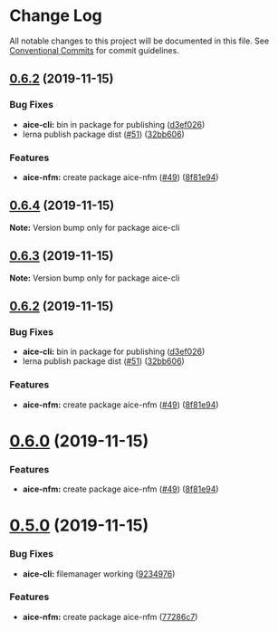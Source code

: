 # Change Log

All notable changes to this project will be documented in this file.
See [Conventional Commits](https://conventionalcommits.org) for commit guidelines.

## [0.6.2](https://github.com/Opla/aice.js/compare/v0.4.0...v0.6.2) (2019-11-15)


### Bug Fixes

* **aice-cli:** bin in package for publishing ([d3ef026](https://github.com/Opla/aice.js/commit/d3ef0262530db8fabb11ed68c13a5e47cd09d10b))
* lerna publish package dist ([#51](https://github.com/Opla/aice.js/issues/51)) ([32bb606](https://github.com/Opla/aice.js/commit/32bb60606b3542876e71e9806761a6690332eda6))


### Features

* **aice-nfm:** create package aice-nfm ([#49](https://github.com/Opla/aice.js/issues/49)) ([8f81e94](https://github.com/Opla/aice.js/commit/8f81e947bafff17ed3b6478f8e1d571979114494))





## [0.6.4](https://github.com/Opla/aice.js/compare/v0.6.3...v0.6.4) (2019-11-15)

**Note:** Version bump only for package aice-cli





## [0.6.3](https://github.com/Opla/aice.js/compare/v0.6.2...v0.6.3) (2019-11-15)

**Note:** Version bump only for package aice-cli





## [0.6.2](https://github.com/Opla/aice.js/compare/v0.4.0...v0.6.2) (2019-11-15)


### Bug Fixes

* **aice-cli:** bin in package for publishing ([d3ef026](https://github.com/Opla/aice.js/commit/d3ef0262530db8fabb11ed68c13a5e47cd09d10b))
* lerna publish package dist ([#51](https://github.com/Opla/aice.js/issues/51)) ([32bb606](https://github.com/Opla/aice.js/commit/32bb60606b3542876e71e9806761a6690332eda6))


### Features

* **aice-nfm:** create package aice-nfm ([#49](https://github.com/Opla/aice.js/issues/49)) ([8f81e94](https://github.com/Opla/aice.js/commit/8f81e947bafff17ed3b6478f8e1d571979114494))





# [0.6.0](https://github.com/Opla/aice.js/compare/v0.4.0...v0.6.0) (2019-11-15)


### Features

* **aice-nfm:** create package aice-nfm ([#49](https://github.com/Opla/aice.js/issues/49)) ([8f81e94](https://github.com/Opla/aice.js/commit/8f81e947bafff17ed3b6478f8e1d571979114494))





# [0.5.0](https://github.com/Opla/aice.js/compare/v0.4.0...v0.5.0) (2019-11-15)


### Bug Fixes

* **aice-cli:** filemanager working ([9234976](https://github.com/Opla/aice.js/commit/9234976740f634c5a5acad7868b09ddcb97fdcfc))


### Features

* **aice-nfm:** create package aice-nfm ([77286c7](https://github.com/Opla/aice.js/commit/77286c72a1079166e7d03c061fcd25a29103f2cd))
